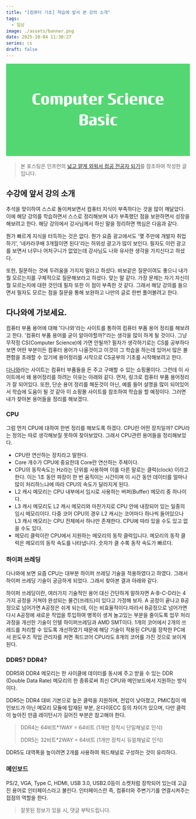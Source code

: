 ```yaml
---
title: "[컴퓨터 기초] 학습에 앞서 본 강의 소개"
tags:
  - 일상
image: ./assets/banner.png
date: 2025-10-04 11:30:27
series: cs
draft: false
---
```


![banner](./assets/banner.png)

> 본 포스팅은 인프런의 [넓고 얕게 외워서 컴공 전공자 되기](https://inf.run/udDJ6)를 참조하여 작성한 글입니다.

## 수강에 앞서 강의 소개

추석을 맞이하여 스스로 돌이켜보면서 컴퓨터 지식이 부족하다는 것을 많이 깨달았다. 이에 해당 강의를 학습하면서 스스로 정리해보며 내가 부족했던 점을 보완하면서 성장을 해보려고 한다. 해당 강의에서 강사님께서 하신 말을 정리하면 핵심은 다음과 같다.

뭔가 빠르게 지식을 터득하는 것은 없다. 뭔가 요즘 광고에서도 '몇 주만에 개발자 취업하기', '네카라쿠배 3개월이면 된다'라는 허위성 광고가 많이 보인다. 필자도 이런 광고를 보면서 너무나 어처구니가 없었는데 강사님도 나와 유사한 생각을 가지신다고 하셨다.

또한, 질문하는 것에 두려움을 가지지 말라고 하셨다. 바보같은 질문이여도 좋으니 내가 뭘 모르는지를 구체적으로 질문해보라고 하셨다. 맞는 말 같다. 가장 문제는 자기 자신이 뭘 모르는지에 대한 것인데 필자 또한 이 점이 부족한 것 같다. 그래서 해당 강의를 들으면서 필자도 모르는 점을 질문을 통해 보완하고 나만의 글로 한번 풀어볼려고 한다.

## 다나와에 가보세요.

컴퓨터 부품 용어에 대해 '다나와'라는 사이트를 통하여 컴퓨터 부품 용어 정리를 해보려고 한다. '컴퓨터 부품 용어를 굳이 알아야할까?'라는 생각을 많이 하게 될 것이다. 그냥 무작정 CS(Computer Science)에 가면 안될까? 필자가 생각하기로는 CS를 공부하다보면 어떤 부분이든 컴퓨터 용어가 나올것이고 이것이 그 학습을 하는데 있어서 많은 불편함을 초래할 수 있기에 용어정리를 시작으로 CS공부의 기초를 시작해보려고 한다.

[다나와](https://www.danawa.com/)라는 사이트는 컴퓨터 부품들을 돈 주고 구매할 수 있는 쇼핑몰이다. 그런데 이 사이트에서 왜 용어정리를 하려는 이유는 아래와 같다. 먼저, 링크로 컴퓨터 부품 용어정리가 잘 되어있다. 또한, 단순 용어 정리를 해둔것이 아닌, 예를 들어 설명을 많이 되어있어서 학습에 도움이 될 것 같아 이 쇼핑몰 사이트를 참조하여 학습을 할 예정이다. 그러면 내가 찾아본 용어들을 정리를 해보겠다.

### CPU

그럼 먼저 CPU에 대하여 한번 정리를 해보도록 하겠다. CPU란 어떤 장치일까? CPU라는 정의는 따로 생각해보질 못하여 찾아보았다. 그래서 CPU관련 용어들을 정리해보았다.

- CPU란 연산하는 장치라고 말한다.
- Core 개수가 CPU에 중요한데 Core란 연산하는 주체이다.
- CPU의 동작속도는 Hz라는 단위를 사용하며 이를 다른 말로는 클럭(clock) 이라고 한다. 이는 1초 동안 파장이 한 번 움직이는 시간이며 이 시간 동안 데이터를 얼마나 많이 처리하느냐에 따라 CPU의 속도가 달라지게 된다.
- L2 캐시 메모리는 CPU 내부에서 임시로 사용하는 버퍼(Buffer) 메모리 중 하나이다.
- L3 캐시 메모리도 L2 캐시 메모리와 마찬가지로 CPU 안에 내장되어 있는 일종의 임시 메모리이다. 다중 코어 CPU의 경우 L2 캐시는 코어마다 하나씩 들어있으나 L3 캐시 메모리는 CPU 전체에서 하나만 존재한다. CPU에 따라 있을 수도 있고 없을 수도 있다.
- 메모리 클럭이란 CPU에서 지원하는 메모리의 동작 클럭입니다. 메모리의 동작 클럭은 메모리의 동작 속도를 나타냅니다. 숫자가 클 수록 동작 속도가 빠르다.

### 하이퍼 쓰레딩

다나와에 보면 요즘 CPU는 대부분 하이퍼 쓰레딩 기술을 적용하였다고 하였다. 그래서 하이퍼 쓰레딩 기술이 궁금하게 되었다. 그래서 찾아본 결과 아래와 같다.

하이퍼 쓰레딩이란, 여러가지 기술적인 용어 대신 간단하게 말하자면 A-B-C-D라는 4가지 공정을 거쳐야 완성되는 물건(쓰레드)이 있다고 가정해 보자. A 공정이 끝나고 B공정으로 넘어가면 A공정은 쉬게 되는데, 이는 비효율적이다.따라서 B공정으로 넘어가면 다시 A공정에 새로운 작업을 투입하여 병목이 생겨 놀고있는 부분을 줄이도록 업무 처리 과정을 개선한 기술이 인텔 하이퍼쓰레딩과 AMD SMT이다. 1개의 코어에서 2개의 쓰레드를 처리할 수 있도록 개선하였기 때문에 해당 기술이 적용된 CPU를 장착한 PC에서 윈도우즈 작업 관리자를 켜면 쿼드코어 CPU라도 8개의 코어를 가진 것으로 보이게 된다.

### DDR5? DDR4?

DDR5와 DDR4 메모리는 한 사이클에 데이터를 동시에 주고 받을 수 있는 DDR (Double Data Rate) 메모리의 한 종류로써 최신 CPU와 메인보드에서 지원하는 방식이다.

DDR5는 DDR4 대비 기본으로 높은 클럭을 지원하며, 전압이 낮아졌고, PMIC칩이 메인보드가 아닌 메모리 모듈에 탑재된 부분, 온다이ECC 등의 차이가 있으며, 다만 클럭이 높아진 만큼 레이턴시가 길어진 부분은 참고해야 한다.

> DDR4는 64비트*1WAY = 64비트 (1개만 장착시 단일채널로 인식)
>
> DDR5는 32비트*2WAY = 64비트 (1개만 장착시 듀얼채널로 인식)

DDR5도 대역폭을 높이려면 2개를 사용하여 쿼드채널로 구성하는 것이 유리하다.

### 메인보드

PS/2, VGA, Type C, HDMI, USB 3.0, USB2.0등이 소켓처럼 장착되어 있는데 고급진 용어로 인터페이스라고 불린다. 인터페이스란 즉, 컴퓨터와 주변기기를 연결시켜주는 접점의 역할을 한다.

> 잘못된 정보가 있을 시, 댓글 부탁드립니다.